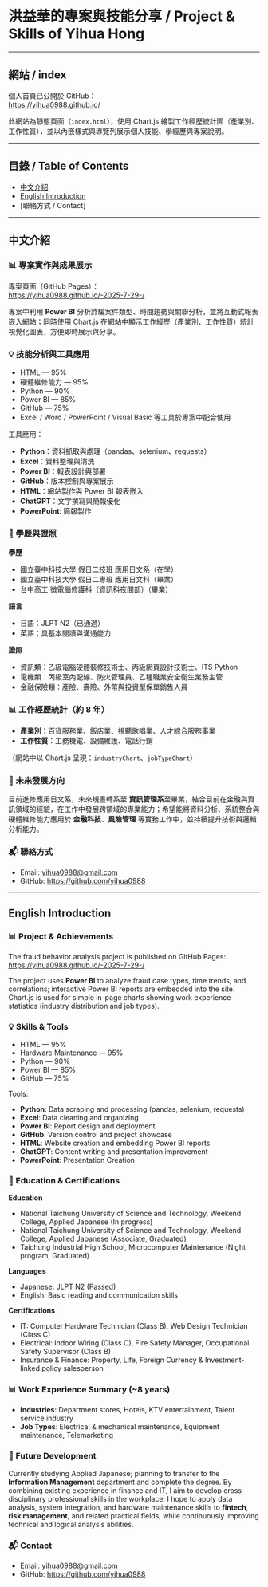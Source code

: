 # 洪益華的專案與技能分享 / Project & Skills of Yihua Hong

---

## 網站 / index
個人首頁已公開於 GitHub：  
https://yihua0988.github.io/

此網站為靜態頁面（`index.html`），使用 Chart.js 繪製工作經歷統計圖（產業別、工作性質），並以內嵌樣式與導覽列展示個人技能、學經歷與專案說明。

---

## 目錄 / Table of Contents
- [中文介紹](#中文介紹)
- [English Introduction](#english-introduction)
- [聯絡方式 / Contact]

---

## 中文介紹

### 📊 專案實作與成果展示
專案頁面（GitHub Pages）：  
https://yihua0988.github.io/-2025-7-29-/

專案中利用 **Power BI** 分析詐騙案件類型、時間趨勢與關聯分析，並將互動式報表嵌入網站；同時使用 Chart.js 在網站中顯示工作經歷（產業別、工作性質）統計視覺化圖表，方便即時展示與分享。

### 💡 技能分析與工具應用
- HTML — 95%  
- 硬體維修能力 — 95%  
- Python — 90%  
- Power BI — 85%  
- GitHub — 75%  
- Excel / Word / PowerPoint / Visual Basic 等工具於專案中配合使用

工具應用：
- **Python**：資料抓取與處理（pandas、selenium、requests）  
- **Excel**：資料整理與清洗  
- **Power BI**：報表設計與部署  
- **GitHub**：版本控制與專案展示  
- **HTML**：網站製作與 Power BI 報表嵌入  
- **ChatGPT**：文字撰寫與簡報優化
- **PowerPoint**: 簡報製作

### 📜 學歷與證照
**學歷**
- 國立臺中科技大學 假日二技班 應用日文系（在學）  
- 國立臺中科技大學 假日二專班 應用日文科（畢業）  
- 台中高工 微電腦修護科（資訊科夜間部）（畢業）

**語言**
- 日語：JLPT N2（已通過）  
- 英語：具基本閱讀與溝通能力

**證照**
- 資訊類：乙級電腦硬體裝修技術士、丙級網頁設計技術士、ITS Python  
- 電機類：丙級室內配線、防火管理員、乙種職業安全衛生業務主管  
- 金融保險類：產險、壽險、外幣與投資型保單銷售人員

### 📊 工作經歷統計（約 8 年）
- **產業別**：百貨服務業、飯店業、視聽歌唱業、人才綜合服務事業  
- **工作性質**：工務機電、設備維護、電話行銷  

（網站中以 Chart.js 呈現：`industryChart`、`jobTypeChart`）

### 🎯 未來發展方向
目前進修應用日文系，未來規畫轉系至 **資訊管理系**至畢業，結合目前在金融與資訊領域的經驗，在工作中發展跨領域的專業能力；希望能將資料分析、系統整合與硬體維修能力應用於 **金融科技**、**風險管理** 等實務工作中，並持續提升技術與邏輯分析能力。  

### 📬 聯絡方式
- Email: [yihua0988@gmail.com](mailto:yihua0988@gmail.com)  
- GitHub: https://github.com/yihua0988

---

## English Introduction

### 📊 Project & Achievements
The fraud behavior analysis project is published on GitHub Pages:  
https://yihua0988.github.io/-2025-7-29-/

The project uses **Power BI** to analyze fraud case types, time trends, and correlations; interactive Power BI reports are embedded into the site. Chart.js is used for simple in-page charts showing work experience statistics (industry distribution and job types).

### 💡 Skills & Tools
- HTML — 95%  
- Hardware Maintenance — 95%  
- Python — 90%  
- Power BI — 85%  
- GitHub — 75%

Tools:
- **Python**: Data scraping and processing (pandas, selenium, requests)  
- **Excel**: Data cleaning and organizing  
- **Power BI**: Report design and deployment  
- **GitHub**: Version control and project showcase  
- **HTML**: Website creation and embedding Power BI reports  
- **ChatGPT**: Content writing and presentation improvement
- **PowerPoint**: Presentation Creation

### 📜 Education & Certifications
**Education**
- National Taichung University of Science and Technology, Weekend College, Applied Japanese (In progress)  
- National Taichung University of Science and Technology, Weekend College, Applied Japanese (Associate, Graduated)  
- Taichung Industrial High School, Microcomputer Maintenance (Night program, Graduated)

**Languages**
- Japanese: JLPT N2 (Passed)  
- English: Basic reading and communication skills

**Certifications**
- IT: Computer Hardware Technician (Class B), Web Design Technician (Class C)  
- Electrical: Indoor Wiring (Class C), Fire Safety Manager, Occupational Safety Supervisor (Class B)  
- Insurance & Finance: Property, Life, Foreign Currency & Investment-linked policy salesperson

### 📊 Work Experience Summary (~8 years)
- **Industries**: Department stores, Hotels, KTV entertainment, Talent service industry  
- **Job Types**: Electrical & mechanical maintenance, Equipment maintenance, Telemarketing

### 🎯 Future Development
Currently studying Applied Japanese; planning to transfer to the **Information Management** department and complete the degree. By combining existing experience in finance and IT, I aim to develop cross-disciplinary professional skills in the workplace. I hope to apply data analysis, system integration, and hardware maintenance skills to **fintech**, **risk management**, and related practical fields, while continuously improving technical and logical analysis abilities.

### 📬 Contact
- Email: [yihua0988@gmail.com](mailto:yihua0988@gmail.com)  
- GitHub: https://github.com/yihua0988

